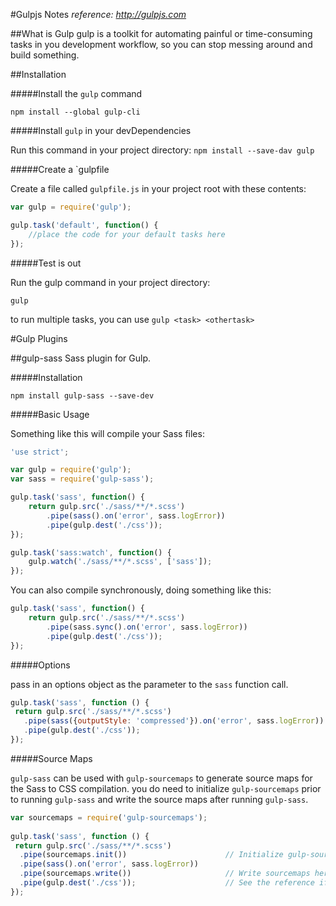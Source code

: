 #Gulpjs Notes
_reference: <http://gulpjs.com>_

##What is Gulp
gulp is a toolkit for automating painful or time-consuming tasks in you development workflow, so you can stop messing around and build something. 

##Installation

#####Install the `gulp` command

`npm install --global gulp-cli`


#####Install `gulp` in your devDependencies

Run this command in your project directory:
`npm install --save-dav gulp`


#####Create a `gulpfile

Create a file called `gulpfile.js` in your project root with these contents:

```js
var gulp = require('gulp');

gulp.task('default', function() {
	//place the code for your default tasks here
});
```


#####Test is out

Run the gulp command in your project directory:

```
gulp
```

to run multiple tasks, you can use `gulp <task> <othertask>`


#Gulp Plugins

##gulp-sass
Sass plugin for Gulp.

#####Installation
```
npm install gulp-sass --save-dev
```

#####Basic Usage

Something like this will compile your Sass files: 

```js
'use strict';

var gulp = require('gulp');
var sass = require('gulp-sass');

gulp.task('sass', function() {
	return gulp.src('./sass/**/*.scss')
		.pipe(sass().on('error', sass.logError))
		.pipe(gulp.dest('./css'));
});

gulp.task('sass:watch', function() {
	gulp.watch('./sass/**/*.scss', ['sass']);
});
```

You can also compile synchronously, doing something like this:

```js
gulp.task('sass', function() {
	return gulp.src('./sass/**/*.scss')
		.pipe(sass.sync().on('error', sass.logError))
		.pipe(gulp.dest('./css'));
});
```

#####Options

pass in an options object as the parameter to the `sass` function call. 

```js
gulp.task('sass', function () {
 return gulp.src('./sass/**/*.scss')
   .pipe(sass({outputStyle: 'compressed'}).on('error', sass.logError))
   .pipe(gulp.dest('./css'));
});
```

#####Source Maps

`gulp-sass` can be used with `gulp-sourcemaps` to generate source maps for the Sass to CSS compilation. you do need to initialize `gulp-sourcemaps` prior to running `gulp-sass` and write the source maps after running `gulp-sass`.

```js
var sourcemaps = require('gulp-sourcemaps');
 
gulp.task('sass', function () {
 return gulp.src('./sass/**/*.scss')
  .pipe(sourcemaps.init()) 						// Initialize gulp-sourcemaps here
  .pipe(sass().on('error', sass.logError))
  .pipe(sourcemaps.write()) 					// Write sourcemaps here 
  .pipe(gulp.dest('./css'));  					// See the reference if you want to write source map to diff file.
});
```


